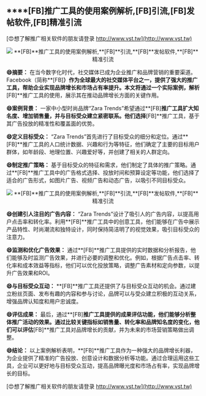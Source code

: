 ## ****[FB]**推广工具的使用案例解析,**[FB]**引流,**[FB]**发帖软件,**[FB]**精准引流**

[😍想了解推广相关软件的朋友请登录 http://www.vst.tw](http://www.vst.tw)

 <center><img src="https://vst.tw/MP4/tuiguang/png/4.png" alt="**[FB]**推广工具的使用案例解析,**[FB]**引流,**[FB]**发帖软件,**[FB]**精准引流"></center>

**😄摘要：**
在当今数字化时代，社交媒体已成为企业推广和品牌营销的重要渠道。Facebook（简称**[FB]**）作为全球最大的社交媒体平台之一，提供了强大的推广工具，帮助企业实现品牌增长和市场占有率提升。本文将通过一个实际案例，解析**[FB]**推广工具的使用，展示其在推动品牌增长方面的关键作用。

**😄案例背景：**
一家中小型时尚品牌“Zara Trends”希望通过**[FB]**推广工具扩大知名度、增加销售量，并与目标受众建立紧密联系。他们选择**[FB]**推广工具，基于其广告投放的精准性和覆盖面的优势。

**😄定义目标受众：**
“Zara Trends”首先进行了目标受众的细分和定位。通过**[FB]**推广工具的人口统计数据、兴趣和行为等特征，他们确定了主要的目标用户群体，如年龄段、地理位置、兴趣爱好等，并创建了相关的人群定向。

**😄制定推广策略：**
基于目标受众的特征和需求，他们制定了具体的推广策略。通过**[FB]**推广工具中的广告格式选择、投放时间和预算设定等功能，他们选择了适合的广告形式，如图片广告、视频广告和动态广告，以吸引不同目标受众。

 <center><img src="https://vst.tw/MP4/tuiguang/png/0.png" alt="**[FB]**推广工具的使用案例解析,**[FB]**引流,**[FB]**发帖软件,**[FB]**精准引流"></center>

**😄创建引人注目的广告内容：**
“Zara Trends”设计了吸引人的广告内容，以提高用户点击率和转化率。利用**[FB]**推广工具中的创意工具，他们能够在广告中展示产品特性、时尚潮流和独特设计，同时保持简洁明了的视觉效果，吸引目标受众的注意力。

**😄监测和优化广告效果：**
通过**[FB]**推广工具提供的实时数据和分析报告，他们能够及时监测广告效果，并进行必要的调整和优化。例如，根据广告点击率、转化率和成本效益等指标，他们可以优化投放策略，调整广告素材和定向参数，以提升广告效果和ROI。

**😄与目标受众互动：**
**[FB]**推广工具还提供了与目标受众互动的机会。通过建立粉丝页面、发布有趣的内容和参与讨论，品牌可以与受众建立积极的互动关系，增强品牌认知度和用户忠诚度。

**😄评估成果：**
最后，通过**[FB]**推广工具提供的成果评估功能，他们能够分析整体推广活动的效果。通过比较关键指标如销售量、转化率和品牌知名度的变化，他们可以评估**[FB]**推广工具对品牌增长的贡献，并为未来的市场营销策略做出调整。

**😄结论：**
以上案例解析表明，**[FB]**推广工具作为一种强大的品牌增长利器，为企业提供了精准的广告投放、创意设计和数据分析等功能。通过合理运用这些工具，企业可以更好地与目标受众互动，提高品牌曝光度和市场占有率，实现品牌增长的目标。

[😍想了解推广相关软件的朋友请登录 http://www.vst.tw](http://www.vst.tw)




